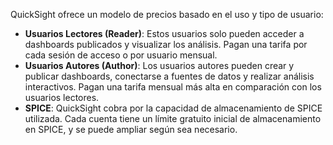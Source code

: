 QuickSight ofrece un modelo de precios basado en el uso y tipo de usuario:

- **Usuarios Lectores (Reader)**: Estos usuarios solo pueden acceder a dashboards publicados y visualizar los análisis. Pagan una tarifa por cada sesión de acceso o por usuario mensual.
- **Usuarios Autores (Author)**: Los usuarios autores pueden crear y publicar dashboards, conectarse a fuentes de datos y realizar análisis interactivos. Pagan una tarifa mensual más alta en comparación con los usuarios lectores.
- **SPICE**: QuickSight cobra por la capacidad de almacenamiento de SPICE utilizada. Cada cuenta tiene un límite gratuito inicial de almacenamiento en SPICE, y se puede ampliar según sea necesario.